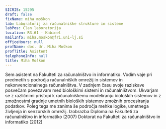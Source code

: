 ```yaml
---
SICRIS: 15295
draft: false
fixName: miha_moškon
lab: Laboratorij za računalniške strukture in sisteme
labPos: Član laboratorija
location: R3.61 - Kabinet
mailInfo: miha.moskon@fri.uni-lj.si
officeHours: null
profName: doc. dr. Miha Moškon
profTitle: Asistent
telephoneInfo: null
title: Miha Moškon
---
```



Sem asistent na Fakulteti za računalništvo in informatiko. Vodim vaje pri predmetih s področja računalniških omrežij in sistemov in nekonvencionalnega računalništva. V zadnjem času svoje raziskave posvečam povezavam med biološkimi sistemi in računalništvom. Ukvarjam se z različnimi pristopi k računalniškemu modeliranju bioloških sistemov in z zmožnostmi gradnje umetnih bioloških sistemov zmožnih procesiranja podatkov. Poleg tega me zanima še področja mehke logike, umetnega življenja in senzorskih omrežij.
Izobrazba
Diploma na Fakulteti za računalništvo in informatiko (2007)
Doktorat na Fakulteti za računalništvo in informatiko (2012)